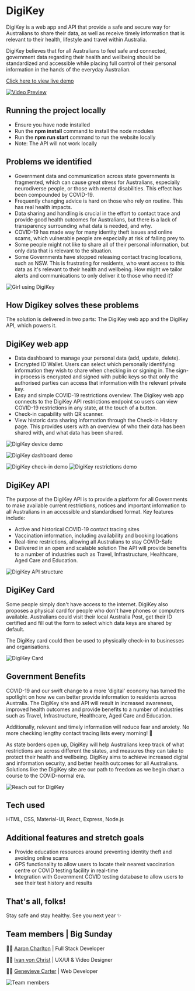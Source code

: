 
# DigiKey

DigiKey is a web app and API that provide a safe and secure way for Australians to share their data, as well as receive timely information that is relevant to their health, lifestyle and travel within Australia.

DigiKey believes that for all Australians to feel safe and connected, government data regarding their health and wellbeing should be standardized and accessible while placing full control of their personal information in the hands of the everyday Australian.

[Click here to view live demo](https://www.bigsunday.com.au)

[![Video Preview](https://i.imgur.com/cSZCWev.png)](https://www.youtube.com)

## Running the project locally
* Ensure you have node installed
* Run the **npm install** command to install the node modules
* Run the **npm run start** command to run the website locally
* Note: The API will not work locally

## Problems we identified
* Government data and communication across state governments is fragmented, which can cause great stress for Australians, especially neurodiverse people, or those with mental disabilities. This effect has been compounded by COVID-19.
* Frequently changing advice is hard on those who rely on routine. This has real health impacts.
* Data sharing and handling is crucial in the effort to contact trace and provide good health outcomes for Australians, but there is a lack of transparency surrounding what data is needed, and why.
* COVID-19 has made way for many identity theft issues and online scams, which vulnerable people are especially at risk of falling prey to.
* Some people might not like to share all of their personal information, but only data that is relevant to the situation.
* Some Governments have stopped releasing contact tracing locations, such as NSW. This is frustrating for residents, who want access to this data as it's relevant to their health and wellbeing. How might we tailor alerts and communications to only deliver it to those who need it?

![Girl using DigiKey](https://i.imgur.com/kqBPohA.png)

## How Digikey solves these problems
The solution is delivered in two parts: The DigiKey web app and the DigiKey API, which powers it.

## DigiKey web app
* Data dashboard to manage your personal data (add, update, delete).
* Encrypted ID Wallet. Users can select which personally identifying information they wish to share when checking in or signing in. The sign-in process is encrypted and signed with public keys so that only the authorised parties can access that information with the relevant private key.
* Easy and simple COVID-19 restrictions overview. The Digikey web app connects to the DigiKey API restrictions endpoint so users can view COVID-19 restrictions in any state, at the touch of a button.
* Check-in capability with QR scanner.
* View historic data sharing information through the Check-in History page. This provides users with an overview of who their data has been shared with, and what data has been shared.

![DigiKey device demo](https://i.imgur.com/glMyJrs.png)

![DigiKey dashboard demo](https://i.imgur.com/WJBojIT.png)

![DigiKey check-in demo](https://i.imgur.com/C6rZIle.gif)
![DigiKey restrictions demo](https://i.imgur.com/jjpsiiO.gif)

## DigiKey API
The purpose of the DigiKey API is to provide a platform for all Governments to make available current restrictions, notices and important information to all Australians in an accessible and standardised format.
Key features include:
* Active and historical COVID-19 contact tracing sites
* Vaccination information, including availability and booking locations
* Real-time restrictions, allowing all Australians to stay COVID-Safe
* Delivered in an open and scalable solution
The API will provide benefits to a number of industries such as Travel, Infrastructure, Healthcare, Aged Care and Education.

![DigiKey API structure](https://i.imgur.com/ozh5mXO.png)

## DigiKey Card
Some people simply don't have access to the internet. DigiKey also proposes a physical card for people who don't have phones or computers available. Australians could visit their local Australia Post, get their ID certified and fill out the form to select which data keys are shared by default.

The DigiKey card could then be used to physically check-in to businesses and organisations.

![DigiKey Card](https://i.imgur.com/aGXEnRy.png)

## Government Benefits
COVID-19 and our swift change to a more 'digital' economy has turned the spotlight on how we can better provide information to residents across Australia. The DigiKey site and API will result in increased awareness, improved health outcomes and provide benefits to a number of industries such as Travel, Infrastructure, Healthcare, Aged Care and Education.

Additionally, relevant and timely information will reduce fear and anxiety. No more checking lengthy contact tracing lists every morning! 🙂

As state borders open up, DigiKey will help Australians keep track of what restrictions are across different the states, and measures they can take to protect their health and wellbeing. DigiKey aims to achieve increased digital and information security, and better health outcomes for all Australians. Solutions like the DigiKey site are our path to freedom as we begin chart a course to the COVID-normal era.

![Reach out for DigiKey](https://i.imgur.com/BwnBvxb.png)

## Tech used
HTML, CSS, Material-UI, React, Express, Node.js

## Additional features and stretch goals
* Provide education resources around preventing identity theft and avoiding online scams
* GPS functionality to allow users to locate their nearest vaccination centre or COVID testing facility in real-time
* Integration with Government COVID testing database to allow users to see their test history and results

## That's all, folks!
Stay safe and stay healthy. See you next year ✨

## Team members | Big Sunday

👨‍💻 [Aaron Charlton](https://github.com/charltona) | Full Stack Developer

👨‍🎨 [Ivan von Christ](https://github.com/ivonchrist) | UX/UI & Video Designer

👩‍💻 [Genevieve Carter](https://github.com/genevieveloreal) | Web Developer

![Team members](https://i.imgur.com/2wZziOG.png)